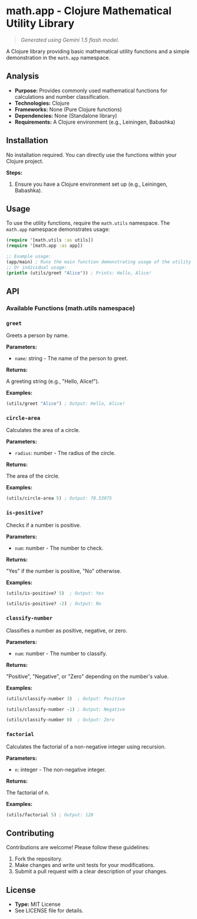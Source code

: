 # math.app - Clojure Mathematical Utility Library

> _Generated using Gemini 1.5 flash model._

A Clojure library providing basic mathematical utility functions and a simple demonstration in the `math.app` namespace.

## Analysis

* **Purpose:** Provides commonly used mathematical functions for calculations and number classification.
* **Technologies:** Clojure
* **Frameworks:** None (Pure Clojure functions)
* **Dependencies:** None (Standalone library)
* **Requirements:** A Clojure environment (e.g., Leiningen, Babashka)

## Installation

No installation required. You can directly use the functions within your Clojure project.

**Steps:**

1. Ensure you have a Clojure environment set up (e.g., Leiningen, Babashka).

## Usage

To use the utility functions, require the `math.utils` namespace. The `math.app` namespace demonstrates usage:

```clojure
(require '[math.utils :as utils])
(require '[math.app :as app])

;; Example usage:
(app/main) ; Runs the main function demonstrating usage of the utility functions.
;; Or individual usage:
(println (utils/greet "Alice")) ; Prints: Hello, Alice!
```

## API

### Available Functions (math.utils namespace)

### `greet`

Greets a person by name.

**Parameters:**

* `name`: string - The name of the person to greet.

**Returns:**

A greeting string (e.g., "Hello, Alice!").

**Examples:**

```clojure
(utils/greet "Alice") ; Output: Hello, Alice!
```

### `circle-area`

Calculates the area of a circle.

**Parameters:**

* `radius`: number - The radius of the circle.

**Returns:**

The area of the circle.

**Examples:**

```clojure
(utils/circle-area 5) ; Output: 78.53975
```

### `is-positive?`

Checks if a number is positive.

**Parameters:**

* `num`: number - The number to check.

**Returns:**

"Yes" if the number is positive, "No" otherwise.

**Examples:**

```clojure
(utils/is-positive? 5)  ; Output: Yes
```

```clojure
(utils/is-positive? -2) ; Output: No
```

### `classify-number`

Classifies a number as positive, negative, or zero.

**Parameters:**

* `num`: number - The number to classify.

**Returns:**

"Positive", "Negative", or "Zero" depending on the number's value.

**Examples:**

```clojure
(utils/classify-number 3)  ; Output: Positive
```

```clojure
(utils/classify-number -1) ; Output: Negative
```

```clojure
(utils/classify-number 0)  ; Output: Zero
```

### `factorial`

Calculates the factorial of a non-negative integer using recursion.

**Parameters:**

* `n`: integer - The non-negative integer.

**Returns:**

The factorial of n.

**Examples:**

```clojure
(utils/factorial 5) ; Output: 120
```

## Contributing

Contributions are welcome! Please follow these guidelines:

1. Fork the repository.
2. Make changes and write unit tests for your modifications.
3. Submit a pull request with a clear description of your changes.

## License

* **Type:** MIT License
* See LICENSE file for details.
